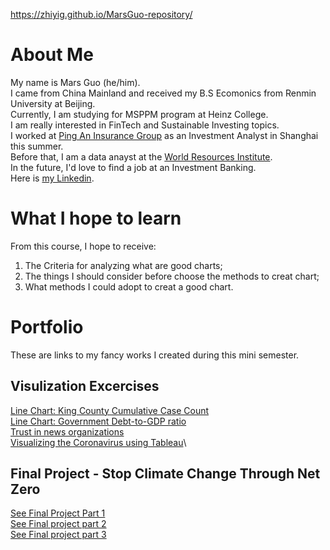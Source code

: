 

https://zhiyig.github.io/MarsGuo-repository/

# About Me
My name is Mars Guo (he/him).\
I came from China Mainland and received my B.S Ecomonics from Renmin University at Beijing.\
Currently, I am studying for MSPPM program at Heinz College.\
I am really interested in FinTech and Sustainable Investing topics.\
I worked at [Ping An Insurance Group](https://group.pingan.com) as an Investment Analyst in Shanghai this summer.\
Before that, I am a data anayst at the [World Resources Institute](https://www.wri.org).\
In the future, I'd love to find a job at an Investment Banking.\
Here is [my Linkedin](https://www.linkedin.com/in/zhiyi-guo98/).


# What I hope to learn
From this course, I hope to receive:
1. The Criteria for analyzing what are good charts;
2. The things I should consider before choose the methods to creat chart;
3. What methods I could adopt to creat a good chart.


# Portfolio
These are links to my fancy works I created during this mini semester.
## Visulization Excercises
[Line Chart: King County Cumulative Case Count](/LineChart_KingCountyCumulativeCaseCount.md)\
[Line Chart: Government Debt-to-GDP ratio](/LineChart_KingCountyCumulativeCaseCount.md)\
[Trust in news organizations](/news.md)\
[Visualizing the Coronavirus using Tableau](/covid.md)\
## Final Project - Stop Climate Change Through Net Zero
[See Final Project Part 1](/Final_Project_Part1.md)\
[See Final project part 2](/final_project_part2.md)\
[See Final project part 3](/Final_Project_Part3.md)
